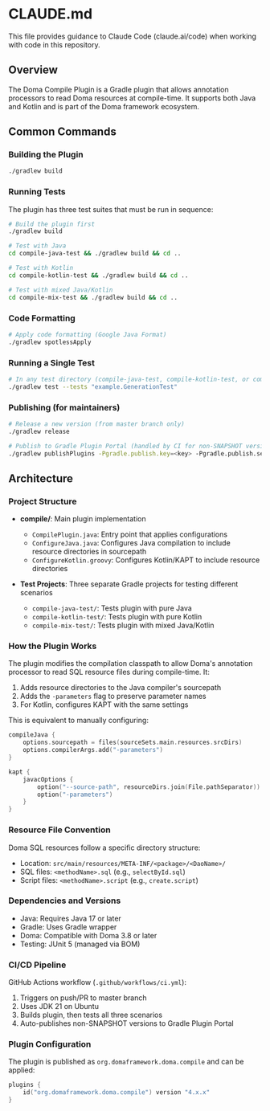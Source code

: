 # CLAUDE.md

This file provides guidance to Claude Code (claude.ai/code) when working with code in this repository.

## Overview

The Doma Compile Plugin is a Gradle plugin that allows annotation processors to read Doma resources at compile-time. It supports both Java and Kotlin and is part of the Doma framework ecosystem.

## Common Commands

### Building the Plugin
```bash
./gradlew build
```

### Running Tests
The plugin has three test suites that must be run in sequence:
```bash
# Build the plugin first
./gradlew build

# Test with Java
cd compile-java-test && ./gradlew build && cd ..

# Test with Kotlin
cd compile-kotlin-test && ./gradlew build && cd ..

# Test with mixed Java/Kotlin
cd compile-mix-test && ./gradlew build && cd ..
```

### Code Formatting
```bash
# Apply code formatting (Google Java Format)
./gradlew spotlessApply
```

### Running a Single Test
```bash
# In any test directory (compile-java-test, compile-kotlin-test, or compile-mix-test)
./gradlew test --tests "example.GenerationTest"
```

### Publishing (for maintainers)
```bash
# Release a new version (from master branch only)
./gradlew release

# Publish to Gradle Plugin Portal (handled by CI for non-SNAPSHOT versions)
./gradlew publishPlugins -Pgradle.publish.key=<key> -Pgradle.publish.secret=<secret>
```

## Architecture

### Project Structure
- **compile/**: Main plugin implementation
  - `CompilePlugin.java`: Entry point that applies configurations
  - `ConfigureJava.java`: Configures Java compilation to include resource directories in sourcepath
  - `ConfigureKotlin.groovy`: Configures Kotlin/KAPT to include resource directories
  
- **Test Projects**: Three separate Gradle projects for testing different scenarios
  - `compile-java-test/`: Tests plugin with pure Java
  - `compile-kotlin-test/`: Tests plugin with pure Kotlin  
  - `compile-mix-test/`: Tests plugin with mixed Java/Kotlin

### How the Plugin Works
The plugin modifies the compilation classpath to allow Doma's annotation processor to read SQL resource files during compile-time. It:

1. Adds resource directories to the Java compiler's sourcepath
2. Adds the `-parameters` flag to preserve parameter names
3. For Kotlin, configures KAPT with the same settings

This is equivalent to manually configuring:
```kotlin
compileJava {
    options.sourcepath = files(sourceSets.main.resources.srcDirs)
    options.compilerArgs.add("-parameters")
}

kapt {
    javacOptions {
        option("--source-path", resourceDirs.join(File.pathSeparator))
        option("-parameters")      
    }
}
```

### Resource File Convention
Doma SQL resources follow a specific directory structure:
- Location: `src/main/resources/META-INF/<package>/<DaoName>/`
- SQL files: `<methodName>.sql` (e.g., `selectById.sql`)
- Script files: `<methodName>.script` (e.g., `create.script`)

### Dependencies and Versions
- Java: Requires Java 17 or later
- Gradle: Uses Gradle wrapper
- Doma: Compatible with Doma 3.8 or later
- Testing: JUnit 5 (managed via BOM)

### CI/CD Pipeline
GitHub Actions workflow (`.github/workflows/ci.yml`):
1. Triggers on push/PR to master branch
2. Uses JDK 21 on Ubuntu
3. Builds plugin, then tests all three scenarios
4. Auto-publishes non-SNAPSHOT versions to Gradle Plugin Portal

### Plugin Configuration
The plugin is published as `org.domaframework.doma.compile` and can be applied:
```kotlin
plugins {
    id("org.domaframework.doma.compile") version "4.x.x"
}
```